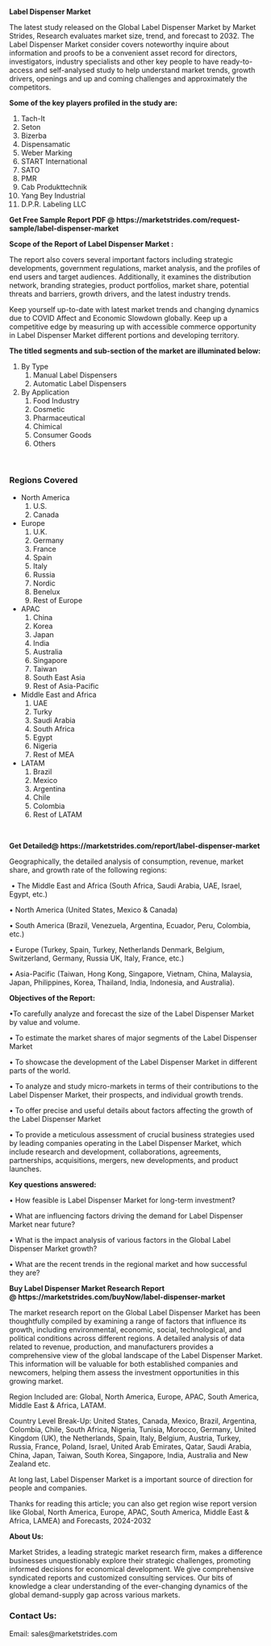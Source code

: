   <p><strong>Label Dispenser Market</strong></p>
<p>The latest study released on the Global Label Dispenser Market by Market Strides, Research evaluates market size, trend, and forecast to 2032. The Label Dispenser Market consider covers noteworthy inquire about information and proofs to be a convenient asset record for directors, investigators, industry specialists and other key people to have ready-to-access and self-analysed study to help understand market trends, growth drivers, openings and up and coming challenges and approximately the competitors.</p>
<p><strong> Some of the key players profiled in the study are: </strong></p>
<ol>
<li>Tach-It</li>
<li>Seton</li>
<li>Bizerba</li>
<li>Dispensamatic</li>
<li>Weber Marking</li>
<li>START International</li>
<li>SATO</li>
<li>PMR</li>
<li>Cab Produkttechnik</li>
<li>Yang Bey Industrial</li>
<li>D.P.R. Labeling LLC</li>
</ol>
<p><strong>Get Free Sample Report PDF @ <a>https://marketstrides.com/request-sample/label-dispenser-market</a></strong></p>
<p><strong> Scope of the Report of Label Dispenser Market : </strong></p>
<p>The report also covers several important factors including strategic developments, government regulations, market analysis, and the profiles of end users and target audiences. Additionally, it examines the distribution network, branding strategies, product portfolios, market share, potential threats and barriers, growth drivers, and the latest industry trends.</p>
<p>Keep yourself up-to-date with latest market trends and changing dynamics due to COVID Affect and Economic Slowdown globally. Keep up a competitive edge by measuring up with accessible commerce opportunity in Label Dispenser Market different portions and developing territory.</p>
<p><strong> The titled segments and sub-section of the market are illuminated below: </strong></p>
<ol>
<li>By Type
<ol>
<li>Manual Label Dispensers</li>
<li>Automatic Label Dispensers</li>
</ol>
</li>
<li>By Application
<ol>
<li>Food Industry</li>
<li>Cosmetic</li>
<li>Pharmaceutical</li>
<li>Chimical</li>
<li>Consumer Goods</li>
<li>Others</li>
</ol>
</li>
</ol>
<p>&nbsp;</p>
<h3>Regions Covered</h3>
<ul>
<li class="">North America
<ol>
<li>U.S.</li>
<li>Canada</li>
</ol>
</li>
<li class="">Europe
<ol>
<li>U.K.</li>
<li>Germany</li>
<li>France</li>
<li>Spain</li>
<li>Italy</li>
<li>Russia</li>
<li>Nordic</li>
<li>Benelux</li>
<li>Rest of Europe</li>
</ol>
</li>
<li class="">APAC
<ol>
<li>China</li>
<li>Korea</li>
<li>Japan</li>
<li>India</li>
<li>Australia</li>
<li>Singapore</li>
<li>Taiwan</li>
<li>South East Asia</li>
<li>Rest of Asia-Pacific</li>
</ol>
</li>
<li class="">Middle East and Africa
<ol>
<li>UAE</li>
<li>Turky</li>
<li>Saudi Arabia</li>
<li>South Africa</li>
<li>Egypt</li>
<li>Nigeria</li>
<li>Rest of MEA</li>
</ol>
</li>
<li class="">LATAM
<ol>
<li>Brazil</li>
<li>Mexico</li>
<li>Argentina</li>
<li>Chile</li>
<li>Colombia</li>
<li>Rest of LATAM</li>
</ol>
</li>
</ul>
<p>&nbsp;</p>
<p><strong>Get Detailed@ <a>https://marketstrides.com/report/label-dispenser-market</a></strong></p>
<p>Geographically, the detailed analysis of consumption, revenue, market share, and growth rate of the following regions:</p>
<p>&nbsp;&bull; The Middle East and Africa (South Africa, Saudi Arabia, UAE, Israel, Egypt, etc.)</p>
<p>&bull; North America (United States, Mexico &amp; Canada)</p>
<p>&bull; South America (Brazil, Venezuela, Argentina, Ecuador, Peru, Colombia, etc.)</p>
<p>&bull; Europe (Turkey, Spain, Turkey, Netherlands Denmark, Belgium, Switzerland, Germany, Russia UK, Italy, France, etc.)</p>
<p>&bull; Asia-Pacific (Taiwan, Hong Kong, Singapore, Vietnam, China, Malaysia, Japan, Philippines, Korea, Thailand, India, Indonesia, and Australia).</p>
<p><strong>Objectives of the Report: </strong></p>
<p>&bull;To carefully analyze and forecast the size of the Label Dispenser Market by value and volume.</p>
<p>&bull; To estimate the market shares of major segments of the Label Dispenser Market</p>
<p>&bull; To showcase the development of the Label Dispenser Market in different parts of the world.</p>
<p>&bull; To analyze and study micro-markets in terms of their contributions to the Label Dispenser Market, their prospects, and individual growth trends.</p>
<p>&bull; To offer precise and useful details about factors affecting the growth of the Label Dispenser Market</p>
<p>&bull; To provide a meticulous assessment of crucial business strategies used by leading companies operating in the Label Dispenser Market, which include research and development, collaborations, agreements, partnerships, acquisitions, mergers, new developments, and product launches.</p>
<p><strong>Key questions answered: </strong></p>
<p>&bull; How feasible is Label Dispenser Market for long-term investment?</p>
<p>&bull; What are influencing factors driving the demand for Label Dispenser Market near future?</p>
<p>&bull; What is the impact analysis of various factors in the Global Label Dispenser Market growth?</p>
<p>&bull; What are the recent trends in the regional market and how successful they are?</p>
<p><strong>Buy Label Dispenser Market Research Report @&nbsp;<a>https://marketstrides.com/buyNow/label-dispenser-market</a></strong></p>
<p>The market research report on the Global Label Dispenser Market has been thoughtfully compiled by examining a range of factors that influence its growth, including environmental, economic, social, technological, and political conditions across different regions. A detailed analysis of data related to revenue, production, and manufacturers provides a comprehensive view of the global landscape of the Label Dispenser Market. This information will be valuable for both established companies and newcomers, helping them assess the investment opportunities in this growing market.</p>
<p>Region Included are: Global, North America, Europe, APAC, South America, Middle East &amp; Africa, LATAM.</p>
<p>Country Level Break-Up: United States, Canada, Mexico, Brazil, Argentina, Colombia, Chile, South Africa, Nigeria, Tunisia, Morocco, Germany, United Kingdom (UK), the Netherlands, Spain, Italy, Belgium, Austria, Turkey, Russia, France, Poland, Israel, United Arab Emirates, Qatar, Saudi Arabia, China, Japan, Taiwan, South Korea, Singapore, India, Australia and New Zealand etc.</p>
<p>At long last, Label Dispenser Market is a important source of direction for people and companies.</p>
<p>Thanks for reading this article; you can also get region wise report version like Global, North America, Europe, APAC, South America, Middle East &amp; Africa, LAMEA) and Forecasts, 2024-2032</p>
<p><strong>About Us: </strong></p>
<p>Market Strides, a leading strategic market research firm, makes a difference businesses unquestionably explore their strategic challenges, promoting informed decisions for economical development. We give comprehensive syndicated reports and customized consulting services. Our bits of knowledge a clear understanding of the ever-changing dynamics of the global demand-supply gap across various markets.</p>
<h3>Contact Us:</h3>
<p>Email: <a>sales@marketstrides.com</a></p>
<p>&nbsp;</p>
